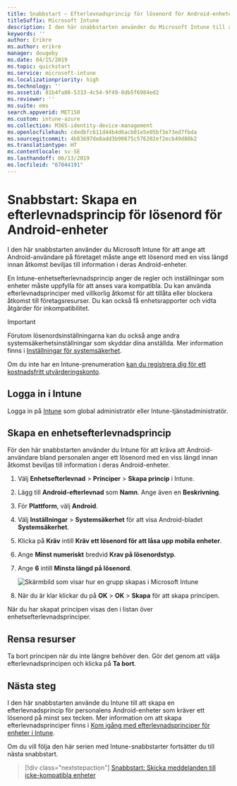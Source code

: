 ```yaml
---
title: Snabbstart – Efterlevnadsprincip för lösenord för Android-enheter
titleSuffix: Microsoft Intune
description: I den här snabbstarten använder du Microsoft Intune till att ange den lösenordslängd som krävs för Android-enheter.
keywords: ''
author: Erikre
ms.author: erikre
manager: dougeby
ms.date: 04/15/2019
ms.topic: quickstart
ms.service: microsoft-intune
ms.localizationpriority: high
ms.technology: ''
ms.assetid: 81b4fa08-5333-4c54-9f49-8db5f6984ed2
ms.reviewer: ''
ms.suite: ems
search.appverid: MET150
ms.custom: intune-azure
ms.collection: M365-identity-device-management
ms.openlocfilehash: cdedbfc611d44b4d6acb01e5e05bf3e73ed7fbda
ms.sourcegitcommit: 4b83697de8add3b90675c576202ef2ecb49d80b2
ms.translationtype: HT
ms.contentlocale: sv-SE
ms.lasthandoff: 06/13/2019
ms.locfileid: "67044191"
---
```

# <a name="quickstart-create-a-password-compliance-policy-for-android-devices"></a>Snabbstart: Skapa en efterlevnadsprincip för lösenord för Android-enheter

I den här snabbstarten använder du Microsoft Intune för att ange att Android-användare på företaget måste ange ett lösenord med en viss längd innan åtkomst beviljas till information i deras Android-enheter. 

En Intune-enhetsefterlevnadsprincip anger de regler och inställningar som enheter måste uppfylla för att anses vara kompatibla. Du kan använda efterlevnadsprinciper med villkorlig åtkomst för att tillåta eller blockera åtkomst till företagsresurser. Du kan också få enhetsrapporter och vidta åtgärder för inkompatibilitet.

> [!IMPORTANT]
> Förutom lösenordsinställningarna kan du också ange andra systemsäkerhetsinställningar som skyddar dina anställda. Mer information finns i [Inställningar för systemsäkerhet](compliance-policy-create-android-for-work.md).

Om du inte har en Intune-prenumeration [kan du registrera dig för ett kostnadsfritt utvärderingskonto](free-trial-sign-up.md).

## <a name="sign-in-to-intune"></a>Logga in i Intune

Logga in på [Intune](https://aka.ms/intuneportal) som global administratör eller Intune-tjänstadministratör. 

## <a name="create-a-device-compliance-policy"></a>Skapa en enhetsefterlevnadsprincip

För den här snabbstarten använder du Intune för att kräva att Android-användare bland personalen anger ett lösenord med en viss längd innan åtkomst beviljas till information i deras Android-enheter.

1. Välj **Enhetsefterlevnad** > **Principer** > **Skapa princip** i Intune.
2. Lägg till **Android-efterlevnad** som **Namn**. Ange även en **Beskrivning**.
3. För **Plattform**, välj **Android**. 
4. Välj **Inställningar** > **Systemsäkerhet** för att visa Android-bladet **Systemsäkerhet**.
5. Klicka på **Kräv** intill **Kräv ett lösenord för att låsa upp mobila enheter**.
6. Ange **Minst numeriskt** bredvid **Krav på lösenordstyp**.
7. Ange **6** intill **Minsta längd på lösenord**. 

    ![Skärmbild som visar hur en grupp skapas i Microsoft Intune](media/quickstart-set-password-length-android/quickstart-set-password-length-android-01.png)

7. När du är klar klickar du på **OK** > **OK** > **Skapa** för att skapa principen.

När du har skapat principen visas den i listan över enhetsefterlevnadsprinciper. 

## <a name="clean-up-resources"></a>Rensa resurser

Ta bort principen när du inte längre behöver den. Gör det genom att välja efterlevnadsprincipen och klicka på **Ta bort**.

## <a name="next-steps"></a>Nästa steg

I den här snabbstarten använde du Intune till att skapa en efterlevnadsprincip för personalens Android-enheter som kräver ett lösenord på minst sex tecken. Mer information om att skapa efterlevnadsprinciper finns i [Kom igång med efterlevnadsprinciper för enheter i Intune](device-compliance-get-started.md).

Om du vill följa den här serien med Intune-snabbstarter fortsätter du till nästa snabbstart.

> [!div class="nextstepaction"]
> [Snabbstart: Skicka meddelanden till icke-kompatibla enheter](quickstart-send-notification.md)
